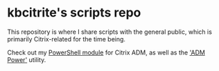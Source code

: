 # kbcitrite's scripts repo
This repository is where I share scripts with the general public, which is primarily Citrix-related for the time being.

Check out my [PowerShell module](https://github.com/kbcitrite/scripts/tree/master/Citrix/ADM) for Citrix ADM, as well as the ['ADM Power'](https://github.com/kbcitrite/scripts/tree/master/Citrix/ADMPower) utility.
